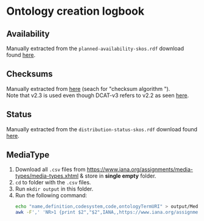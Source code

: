 # Ontology creation logbook

## Availability
Manually extracted from the `planned-availability-skos.rdf` download found [here](https://op.europa.eu/en/web/eu-vocabularies/dataset/-/resource?uri=http://publications.europa.eu/resource/dataset/planned-availability).

## Checksums
Manually extracted from [here](https://spdx.org/rdf/spdx-terms-v2.3/) (seach for "checksum algorithm ").  
Note that v2.3 is used even though DCAT-v3 refers to v2.2 as seen [here](https://www.w3.org/TR/vocab-dcat-3/#Property:distribution_checksum).

## Status
Manually extracted from the `distribution-status-skos.rdf` download found [here](https://op.europa.eu/en/web/eu-vocabularies/dataset/-/resource?uri=http://publications.europa.eu/resource/dataset/distribution-status).

## MediaType
1. Download all `.csv` files from https://www.iana.org/assignments/media-types/media-types.xhtml & store in **single empty** folder.
2. `cd` to folder with the `.csv` files.
3. Run `mkdir output` in this folder.
4. Run the following command: 
    ```bash
   echo "name,definition,codesystem,code,ontologyTermURI" > output/MediaType.csv && \
   awk -F',' 'NR>1 {print $2","$2",IANA,,https://www.iana.org/assignments/media-types/"$2}' *.csv | sort | uniq >> output/MediaType.csv
   ```